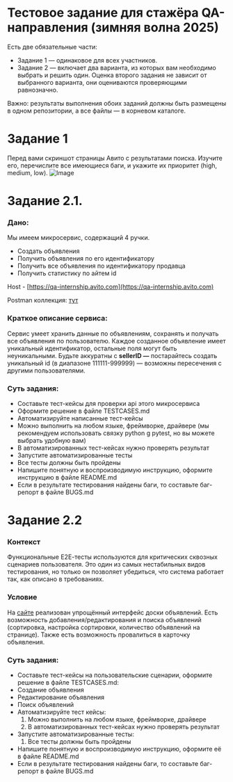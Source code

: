 # Тестовое задание для стажёра QA-направления (зимняя волна 2025)

Есть  две обязательные части:
* Задание 1 — одинаковое для всех участников.  
* Задание 2 — включает два варианта, из которых вам необходимо выбрать и решить один. Оценка второго задания не зависит от выбранного варианта, они оцениваются проверяющими равнозначно.

Важно: результаты выполнения обоих заданий должны быть размещены в одном репозитории, а все файлы — в корневом каталоге.

# Задание 1
Перед вами скриншот страницы Авито с результатами поиска. Изучите его, перечислите все имеющиеся баги, и укажите их приоритет (high, medium, low).
![Image](https://github.com/user-attachments/assets/a8c18dc6-bd16-4ba0-b152-2762922d542c)

# Задание 2.1.
### Дано:
Мы имеем микросервис, содержащий 4 ручки.

* Создать объявления  
* Получить объявления по его идентификатору  
* Получить все объявления по идентификатору продавца  
* Получить статистику по айтем id

Host - [https://qa-internship.avito.com](https://qa-internship.avito.com)

Postman коллекция: [тут](https://drive.google.com/file/d/1j6Q3aAsoy-L96XBhfvA6OOzrYrwNz4h9/view?usp=sharing)

### Краткое описание сервиса:

Сервис умеет хранить данные по объявлениям, сохранять и получать все объявления по пользователю. Каждое созданное объявление имеет уникальный идентификатор, остальные поля могут быть неуникальными.
Будьте аккуратны с **sellerID —** постарайтесь создать уникальный id (в диапазоне 111111-999999) — возможны пересечения с другими пользователями.

### Суть задания: 
* Составьте тест-кейсы для проверки api этого микросервиса  
* Оформите решение в файле TESTCASES.md  
* Автоматизируйте написанные тест-кейсы    
* Можно выполнить на любом языке, фреймворке, драйвере (мы рекомендуем использовать связку python g pytest, но вы можете выбрать удобную вам)  
* В автоматизированных тест-кейсах нужно проверять результат  
* Запустите автоматизированные тесты  
* Все тесты должны быть пройдены  
* Напишите понятную и воспроизводимую инструкцию, оформите инструкцию в файле README.md  
* Если в результате тестирования найдены баги, то составьте баг-репорт в файле BUGS.md

# Задание 2.2
### Контекст
Функциональные Е2Е-тесты используются для критических сквозных сценариев пользователя. Это один из самых нестабильных видов тестирования, но только он позволяет убедиться, что система работает так, как описано в требованиях.

### Условие
На [сайте](http://tech-avito-intern.jumpingcrab.com/) реализован упрощённый интерфейс доски объявлений. Есть возможность добавления/редактирования и поиска объявлений (сортировка, настройка сортировки, количество объявлений на странице). Также есть возможность провалиться в карточку объявления.

### Суть задания:
* Составьте тест-кейсы на пользовательские сценарии, оформите решение в файле TESTCASES.md:   
* Создание объявления  
* Редактирование объявления  
* Поиск объявлений  
* Автоматизируйте тест кейсы:     
   1. Можно выполнить на любом языке, фреймворке, драйвере     
   2. В автоматизированных тест-кейсах нужно проверять результат  
* Запустите автоматизированные тесты:  
   1. Все тесты должны быть пройдены   
* Напишите понятную и воспроизводимую инструкцию, оформите её в файле README.md  
* Если в результате тестирования найдены баги, то составьте баг-репорт в файле BUGS.md 
